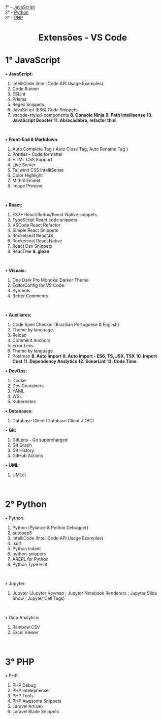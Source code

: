1° - [JavaScript](1-javascript) <br>
2° - [Python](2-python) <br>
3° - [PHP](3-php)


<center><h1>Extensões - VS Code</h1></center>


# 1° JavaScript

• **JavaScript:**

1. IntelliCode (IntelliCode API Usage Examples)
2. Code Runner
3. ESLint
4. Prisma
5. Regex Snippets
6. JavaScript (ES6) Code Snippets
7. vscode-styled-components
**8. Console Ninja**
**9. Path Intellisense**
**10. JavaScript Booster**
**11. Abracadabra, refactor this!**

<br>

• **Front-End & Markdown:**

1. Auto Complete Tag { Auto Close Tag, Auto Rename Tag }
2. Prettier - Code formatter
3. HTML CSS Support
4. Live Server
5. Tailwind CSS IntelliSense
6. Color Highlight
7. Mithril Emmet
8. Image Preview

<br>

• **React:**

1. ES7+ React/Redux/React-Native snippets
2. TypeScript React code snippets
3. VSCode React Refactor
4. Simple React Snippets
5. Rocketseat ReactJS
6. Rocketseat React Native
7. React Dev Snippets
8. ReacTree
**9. glean**

<br>

• **Visuais:**

1. One Dark Pro Monokai Darker Theme
2. EditorConfig for VS Code
3. Symbols
4. Better Comments

<br>

• **Auxiliares:**

1. Code Spell Checker (Brazilian Portuguese & English)
2. Theme by language
3. Reload
4. Comment Anchors
5. Error Lens
6. Theme by language
7. Postman
**8. Auto Import**
**9. Auto Import - ES6, TS, JSX, TSX**
**10. Import Cost**
**11. Dependency Analytics**
**12. SonarLint**
**13. Code Time**


• **DevOps:**

1. Docker
2. Dev Containers
3. YAML
4. WSL
5. Kubernetes


• **Databases:**

1. Database Client (Database Client JDBC)


• **Git:**

1. GitLens - Git supercharged
2. Git Graph
3. Git History
4. GitHub Actions


• **UML:**

1. UMLet

<br>

# 2° Python

• Python:

1. Python (Pylance & Python Debugger)
2. autopep8
3. IntelliCode (IntelliCode API Usage Examples)
4. isort
5. Python Indent
6. python-snippets
7. AREPL for Python
8. Python Type Hint

<br>

• Jupyter:

1. Jupyter (Jupyter Keymap ; Jupyter Notebook Renderers ; Jupyter Slide Show ; Jupyter Cell Tags)

<br>

• Data Analytics:

1. Rainbow CSV
2. Excel Viewer

<br>

# 3° PHP

• PHP:

1. PHP Debug
2. PHP Intelephense
3. PHP Tools
4. PHP Awesome Snippets
5. Laravel Artisan
6. Laravel Blade Snippets
